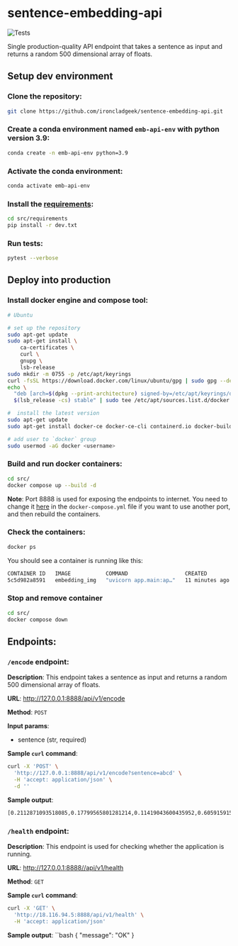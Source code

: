# sentence-embedding-api

![Tests](https://github.com/ironcladgeek/sentence-embedding-api/actions/workflows/tests.yaml/badge.svg)

Single production-quality API endpoint that takes a sentence as input and returns a random 500 dimensional array of floats.

## Setup dev environment

### Clone the repository:
```bash
git clone https://github.com/ironcladgeek/sentence-embedding-api.git
```

### Create a conda environment named `emb-api-env` with python version 3.9:
```bash
conda create -n emb-api-env python=3.9
```

### Activate the conda environment:
```bash
conda activate emb-api-env
```

### Install the [requirements](https://github.com/ironcladgeek/sentence-embedding-api/blob/main/src/requirements/dev.txt):
```bash
cd src/requirements
pip install -r dev.txt
```

### Run tests:
```bash
pytest --verbose
```

## Deploy into production

### Install docker engine and compose tool:

```bash
# Ubuntu

# set up the repository
sudo apt-get update
sudo apt-get install \
    ca-certificates \
    curl \
    gnupg \
    lsb-release
sudo mkdir -m 0755 -p /etc/apt/keyrings
curl -fsSL https://download.docker.com/linux/ubuntu/gpg | sudo gpg --dearmor -o /etc/apt/keyrings/docker.gpg
echo \
  "deb [arch=$(dpkg --print-architecture) signed-by=/etc/apt/keyrings/docker.gpg] https://download.docker.com/linux/ubuntu \
  $(lsb_release -cs) stable" | sudo tee /etc/apt/sources.list.d/docker.list > /dev/null

#  install the latest version
sudo apt-get update
sudo apt-get install docker-ce docker-ce-cli containerd.io docker-buildx-plugin docker-compose-plugin

# add user to `docker` group
sudo usermod -aG docker <username>
```

### Build and run docker containers:
```bash
cd src/
docker compose up --build -d
```
**Note**: Port 8888 is used for exposing the endpoints to internet. You need to change it [here](https://github.com/ironcladgeek/sentence-embedding-api/blob/main/src/docker-compose.yml#L10) in the `docker-compose.yml` file if you want to use another port, and then rebuild the containers.

### Check the containers:
```bash
docker ps
```
You should see a container is running like this:
```bash
CONTAINER ID   IMAGE           COMMAND                  CREATED          STATUS          PORTS                                   NAMES
5c5d982a8591   embedding_img   "uvicorn app.main:ap…"   11 minutes ago   Up 11 minutes   0.0.0.0:8888->80/tcp, :::8888->80/tcp   embedding_cnt
```

### Stop and remove container
```bash
cd src/
docker compose down
```

## Endpoints:

### `/encode` endpoint:

**Description**: This endpoint takes a sentence as input and returns a random 500 dimensional array of floats.

**URL**: http://127.0.0.1:8888/api/v1/encode

**Method**: `POST`

**Input params**:

 - sentence (str, required)

**Sample `curl` command**:
```bash
curl -X 'POST' \
  'http://127.0.0.1:8888/api/v1/encode?sentence=abcd' \
  -H 'accept: application/json' \
  -d ''
```

**Sample output**:
```bash
[0.2112871093518085,0.17799565801281214,0.11419043600435952,0.6059159157427225,0.4876879326737852,0.11489384394872726,0.6023286516530735, ...
```


### `/health` endpoint:

**Description**: This endpoint is used for checking whether the application is running.

**URL**: http://127.0.0.1:8888//api/v1/health

**Method**: `GET`


**Sample `curl` command**:
```bash
curl -X 'GET' \
  'http://18.116.94.5:8888/api/v1/health' \
  -H 'accept: application/json'
```

**Sample output**:
``bash
{
  "message": "OK"
}
```